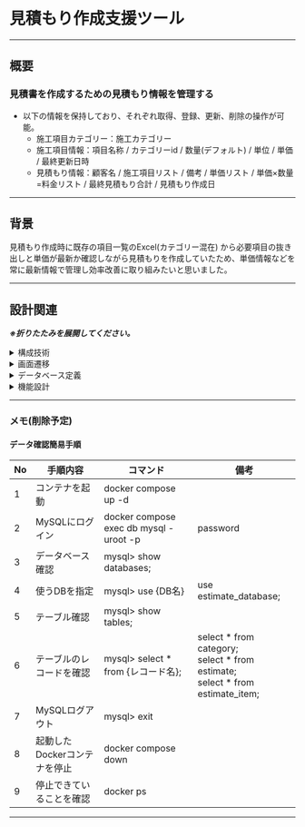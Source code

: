 # 見積もり作成支援ツール

***

## 概要

### 見積書を作成するための見積もり情報を管理する

- 以下の情報を保持しており、それぞれ取得、登録、更新、削除の操作が可能。
    - 施工項目カテゴリー：施工カテゴリー
    - 施工項目情報：項目名称 / カテゴリーid / 数量(デフォルト) / 単位 / 単価 / 最終更新日時
    - 見積もり情報：顧客名 / 施工項目リスト / 備考 / 単価リスト / 単価×数量=料金リスト / 最終見積もり合計 / 見積もり作成日

***

## 背景

見積もり作成時に既存の項目一覧のExcel(カテゴリー混在)
から必要項目の抜き出しと単価が最新か確認しながら見積もりを作成していたため、単価情報などを常に最新情報で管理し効率改善に取り組みたいと思いました。
***

## 設計関連

**_※折りたたみを展開してください。_**
<details>
<summary>構成技術</summary>

- バックエンド: Java, Spring Boot
- フロントエンド: React, TypeScript(予定)
- その他
    - MySQL
    - Docker
    - 自動テスト
    - CI (GitHub Actions)
    - AWSデプロイ

#### Spring Boot 設定

| Project     | Gradle Project |
|-------------|----------------|
| Spring Boot | 3.2.2          |
| Language    | Java           |
| Packaging   | Jar            |
| Java        | 17             |

</details>

<details>
<summary>画面遷移</summary>

![見積もり支援システム画面遷移.png](..%2Festimate%E9%96%A2%E4%BF%82%E7%B4%A0%E6%9D%90%2F%E8%A6%8B%E7%A9%8D%E3%82%82%E3%82%8A%E6%94%AF%E6%8F%B4%E3%82%B7%E3%82%B9%E3%83%86%E3%83%A0%E7%94%BB%E9%9D%A2%E9%81%B7%E7%A7%BB.png)
</details>

<details>
<summary>データベース定義</summary>

- データ構造
  ![見積もりシステム - データ構造.png](..%2Festimate%E9%96%A2%E4%BF%82%E7%B4%A0%E6%9D%90%2F%E8%A6%8B%E7%A9%8D%E3%82%82%E3%82%8A%E3%82%B7%E3%82%B9%E3%83%86%E3%83%A0%20-%20%E3%83%87%E3%83%BC%E3%82%BF%E6%A7%8B%E9%80%A0.png)
- ER図
  ![データベース ER 図 (カラスの足記法).png](..%2F..%2FLibrary%2FCloudStorage%2FDropbox%2FMac%2FDownloads%2F%E3%83%87%E3%83%BC%E3%82%BF%E3%83%99%E3%83%BC%E3%82%B9%20ER%20%E5%9B%B3%20%28%E3%82%AB%E3%83%A9%E3%82%B9%E3%81%AE%E8%B6%B3%E8%A8%98%E6%B3%95%29.png)

※要sql定義ファイル参照
</details>

<details>
<summary>機能設計</summary>

### URL設計

| カテゴリー管理機能 | 詳細           | URL            |
|-----------|--------------|----------------|
| 全件取得      | 一覧取得         | /category      |
| 新規登録      | 新規カテゴリー登録    | /category      |
| リストの編集    | 指定したidの内容更新  | /category/{id} |
| 削除        | 指定したidのデータ削除 | /category/{id} |

| 施工項目管理機能 | 詳細               | URL                               |
|----------|------------------|-----------------------------------|
| 全件取得     | 一覧取得             | /estimate-item                    |
| 絞り込み検索   | 指定したカテゴリーidで一覧取得 | /estimate-item?category-id= ⚪︎⚪︎︎ |
| 新規登録     | 新規施工項目の登録        | /estimate-item                    |
| リストの編集   | 指定したidの内容更新      | /estimate-item/{id}               |
| 削除       | 指定したidのデータ削除     | /estimate-item/{id}               |

| 見積もり情報管理機能 | 詳細           | URL            |
|------------|--------------|----------------|
| 全件取得       | 一覧取得         | /estimate      |
| 新規登録       | 新規カテゴリー登録    | /estimate      |
| リストの編集     | 指定したidの内容更新  | /estimate/{id} |
| 削除         | 指定したidのデータ削除 | /estimate/{id} |

***

</details>

***

### メモ(削除予定)

#### データ確認簡易手順

| No | 手順内容               | コマンド	                                   | 備考                                                                                 |
|----|--------------------|-----------------------------------------|------------------------------------------------------------------------------------|
| 1  | コンテナを起動	           | docker compose up -d                    |                                                                                    |
| 2  | MySQLにログイン	        | docker compose exec db mysql -uroot -p	 | password                                                                           |
| 3  | データベース確認	          | mysql> show databases;                  |                                                                                    |
| 4  | 使うDBを指定	           | mysql> use {DB名}                        | use estimate_database;                                                             |
| 5  | テーブル確認	            | mysql> show tables;                     |                                                                                    |
| 6  | テーブルのレコードを確認	      | mysql> select * from {レコード名};           | select * from category;<br>select * from estimate;<br>select * from estimate_item; |
| 7  | MySQLログアウト	        | mysql> exit                             |                                                                                    |
| 8  | 起動したDockerコンテナを停止	 | docker compose down                     |                                                                                    |
| 9  | 停止できていることを確認	      | docker ps	                              |                                                                                    |

***
